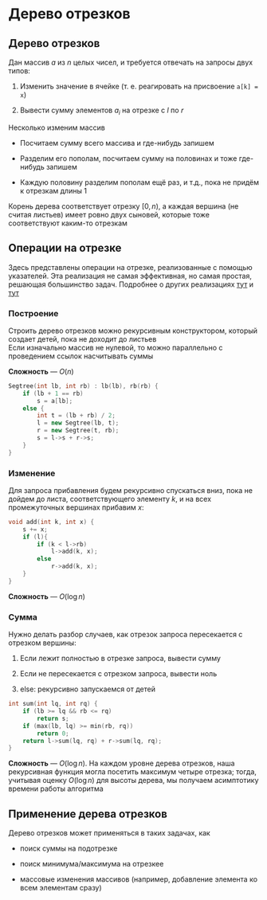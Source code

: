 # Дерево отрезков

## Дерево отрезков

Дан массив $a$ из $n$ целых чисел, и требуется отвечать на запросы двух
типов:

1.  Изменить значение в ячейке (т. е. реагировать на присвоение
    ```a[k] = x```)

2.  Вывести сумму элементов $a_i$ на отрезке с $l$ по $r$

Несколько изменим массив

-   Посчитаем сумму всего массива и где-нибудь запишем

-   Разделим его пополам, посчитаем сумму на половинах и тоже где-нибудь
    запишем

-   Каждую половину разделим пополам ещё раз, и т.д., пока не придём к
    отрезкам длины 1


Корень дерева соответствует отрезку $[0, n)$, а каждая вершина (не
считая листьев) имеет ровно двух сыновей, которые тоже соответствуют
каким-то отрезкам

## Операции на отрезке

Здесь представлены операции на отрезке, реализованные с помощью
указателей. Эта реализация не самая эффективная, но самая простая,
решающая большинство задач. Подробнее о других реализациях
[тут](http://e-maxx.ru/algo/segment_tree) и
[тут](https://codeforces.com/blog/entry/18051)

### Построение

Строить дерево отрезков можно рекурсивным конструктором, который создает
детей, пока не доходит до листьев\
Если изначально массив не нулевой, то можно параллельно с проведением
ссылок насчитывать суммы

**Сложность** — $O(n)$
```cpp
Segtree(int lb, int rb) : lb(lb), rb(rb) {
    if (lb + 1 == rb)
        s = a[lb];
    else {
        int t = (lb + rb) / 2;
        l = new Segtree(lb, t);
        r = new Segtree(t, rb);
        s = l->s + r->s;
    }
}
```
### Изменение

Для запроса прибавления будем рекурсивно спускаться вниз, пока не дойдем
до листа, соответствующего элементу $k$, и на всех промежуточных
вершинах прибавим $x$:

```cpp
void add(int k, int x) {
    s += x;
    if (l){
        if (k < l->rb)
            l->add(k, x);
        else
            r->add(k, x);
    }
}
```
**Сложность** — $O(\log n)$

### Сумма

Нужно делать разбор случаев, как отрезок запроса пересекается с отрезком
вершины:

1.  Если лежит полностью в отрезке запроса, вывести сумму

2.  Если не пересекается с отрезком запроса, вывести ноль

3.  else: рекурсивно запускаемся от детей


```cpp
int sum(int lq, int rq) {
    if (lb >= lq && rb <= rq)
        return s;
    if (max(lb, lq) >= min(rb, rq))
        return 0;
    return l->sum(lq, rq) + r->sum(lq, rq);
}
```
**Сложность** — $O(\log n)$. На каждом уровне дерева отрезков, наша
рекурсивная функция могла посетить максимум четыре отрезка; тогда,
учитывая оценку $O (\log n)$ для высоты дерева, мы получаем асимптотику
времени работы алгоритма

## Применение дерева отрезков

Дерево отрезков может применяться в таких задачах, как

-   поиск суммы на подотрезке

-   поиск минимума/максимума на отрезкее

-   массовые изменения массивов (например, добавление элемента ко всем
    элементам сразу)

